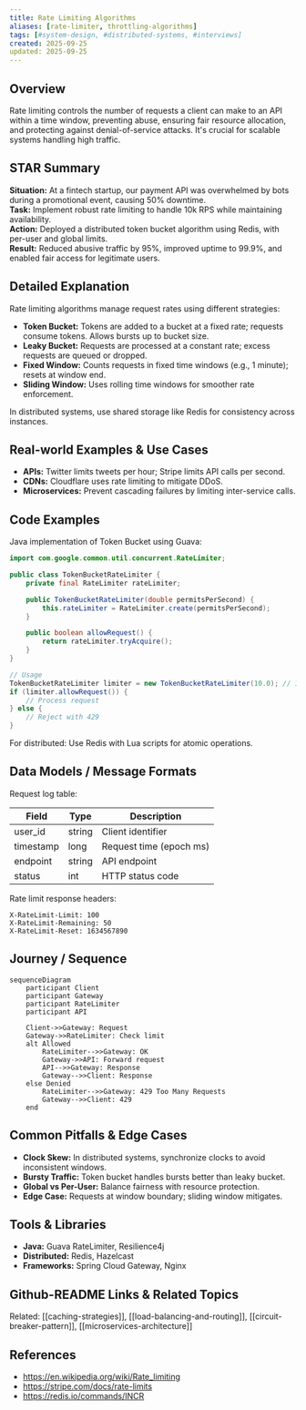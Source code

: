 ```yaml
---
title: Rate Limiting Algorithms
aliases: [rate-limiter, throttling-algorithms]
tags: [#system-design, #distributed-systems, #interviews]
created: 2025-09-25
updated: 2025-09-25
---
```


## Overview
Rate limiting controls the number of requests a client can make to an API within a time window, preventing abuse, ensuring fair resource allocation, and protecting against denial-of-service attacks. It's crucial for scalable systems handling high traffic.

## STAR Summary
**Situation:** At a fintech startup, our payment API was overwhelmed by bots during a promotional event, causing 50% downtime.  
**Task:** Implement robust rate limiting to handle 10k RPS while maintaining availability.  
**Action:** Deployed a distributed token bucket algorithm using Redis, with per-user and global limits.  
**Result:** Reduced abusive traffic by 95%, improved uptime to 99.9%, and enabled fair access for legitimate users.

## Detailed Explanation
Rate limiting algorithms manage request rates using different strategies:

- **Token Bucket:** Tokens are added to a bucket at a fixed rate; requests consume tokens. Allows bursts up to bucket size.
- **Leaky Bucket:** Requests are processed at a constant rate; excess requests are queued or dropped.
- **Fixed Window:** Counts requests in fixed time windows (e.g., 1 minute); resets at window end.
- **Sliding Window:** Uses rolling time windows for smoother rate enforcement.

In distributed systems, use shared storage like Redis for consistency across instances.

## Real-world Examples & Use Cases
- **APIs:** Twitter limits tweets per hour; Stripe limits API calls per second.
- **CDNs:** Cloudflare uses rate limiting to mitigate DDoS.
- **Microservices:** Prevent cascading failures by limiting inter-service calls.

## Code Examples
Java implementation of Token Bucket using Guava:

```java
import com.google.common.util.concurrent.RateLimiter;

public class TokenBucketRateLimiter {
    private final RateLimiter rateLimiter;

    public TokenBucketRateLimiter(double permitsPerSecond) {
        this.rateLimiter = RateLimiter.create(permitsPerSecond);
    }

    public boolean allowRequest() {
        return rateLimiter.tryAcquire();
    }
}

// Usage
TokenBucketRateLimiter limiter = new TokenBucketRateLimiter(10.0); // 10 req/sec
if (limiter.allowRequest()) {
    // Process request
} else {
    // Reject with 429
}
```

For distributed: Use Redis with Lua scripts for atomic operations.

## Data Models / Message Formats
Request log table:

| Field       | Type     | Description                  |
|-------------|----------|------------------------------|
| user_id     | string   | Client identifier            |
| timestamp   | long     | Request time (epoch ms)      |
| endpoint    | string   | API endpoint                 |
| status      | int      | HTTP status code             |

Rate limit response headers:
```
X-RateLimit-Limit: 100
X-RateLimit-Remaining: 50
X-RateLimit-Reset: 1634567890
```

## Journey / Sequence
```mermaid
sequenceDiagram
    participant Client
    participant Gateway
    participant RateLimiter
    participant API

    Client->>Gateway: Request
    Gateway->>RateLimiter: Check limit
    alt Allowed
        RateLimiter-->>Gateway: OK
        Gateway->>API: Forward request
        API-->>Gateway: Response
        Gateway-->>Client: Response
    else Denied
        RateLimiter-->>Gateway: 429 Too Many Requests
        Gateway-->>Client: 429
    end
```

## Common Pitfalls & Edge Cases
- **Clock Skew:** In distributed systems, synchronize clocks to avoid inconsistent windows.
- **Bursty Traffic:** Token bucket handles bursts better than leaky bucket.
- **Global vs Per-User:** Balance fairness with resource protection.
- **Edge Case:** Requests at window boundary; sliding window mitigates.

## Tools & Libraries
- **Java:** Guava RateLimiter, Resilience4j
- **Distributed:** Redis, Hazelcast
- **Frameworks:** Spring Cloud Gateway, Nginx

## Github-README Links & Related Topics
Related: [[caching-strategies]], [[load-balancing-and-routing]], [[circuit-breaker-pattern]], [[microservices-architecture]]

## References
- https://en.wikipedia.org/wiki/Rate_limiting
- https://stripe.com/docs/rate-limits
- https://redis.io/commands/INCR